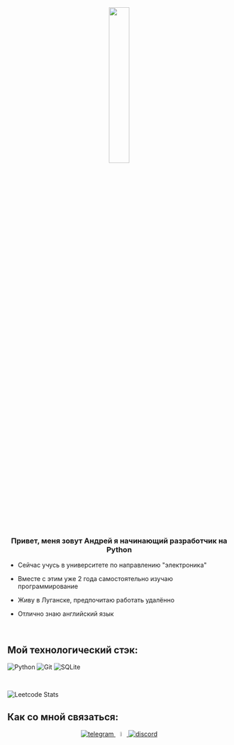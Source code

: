 <div align="center">
<img src="https://i.pinimg.com/564x/0a/dc/ad/0adcad20f7f293ebf611e54c5855953a.jpg" align="center" style="width: 30%" />
</div>  
  

### <div align="center">Привет, меня зовут Андрей я начинающий разработчик на Python</div>  
  

- Сейчас учусь в университете по направлению "электроника"  
  

- Вместе с этим уже 2 года самостоятельно изучаю программирование   
  

- Живу в Луганске, предпочитаю работать удалённо  
  

- Отлично знаю английский язык  
  

<br/>  


## Мой технологический стэк:

![Python](https://img.shields.io/badge/python-3670A0?style=for-the-badge&logo=python&logoColor=ffdd54)
![Git](https://img.shields.io/badge/git-%23F05033.svg?style=for-the-badge&logo=git&logoColor=white)
![SQLite](https://img.shields.io/badge/sqlite-%2307405e.svg?style=for-the-badge&logo=sqlite&logoColor=white)
<!---
![Pytest](https://img.shields.io/badge/pytest-%23ffffff.svg?style=for-the-badge&logo=pytest&logoColor=2f9fe3)
![FastAPI](https://img.shields.io/badge/FastAPI-005571?style=for-the-badge&logo=fastapi)
![Django](https://img.shields.io/badge/django-%23092E20.svg?style=for-the-badge&logo=django&logoColor=white)
![Flask](https://img.shields.io/badge/flask-%23000.svg?style=for-the-badge&logo=flask&logoColor=white)
![Selenium](https://img.shields.io/badge/-selenium-%43B02A?style=for-the-badge&logo=selenium&logoColor=white)
![PowerShell](https://img.shields.io/badge/PowerShell-%235391FE.svg?style=for-the-badge&logo=powershell&logoColor=white)
![Pandas](https://img.shields.io/badge/pandas-%23150458.svg?style=for-the-badge&logo=pandas&logoColor=white) 
![Nginx](https://img.shields.io/badge/nginx-%23009639.svg?style=for-the-badge&logo=nginx&logoColor=white)
![Docker](https://img.shields.io/badge/docker-%230db7ed.svg?style=for-the-badge&logo=docker&logoColor=white)
![NumPy](https://img.shields.io/badge/numpy-%23013243.svg?style=for-the-badge&logo=numpy&logoColor=white)
![Redis](https://img.shields.io/badge/redis-%23DD0031.svg?style=for-the-badge&logo=redis&logoColor=white)
--->
<br/>  


![Leetcode Stats](https://leetcard.jacoblin.cool/destracthioner?theme=dark)



## Как со мной связаться: 
<div align="center">
<a href="https://t.me/AndreyYsov" target="_blank">
<img src=https://img.shields.io/badge/Telegram-2CA5E0?style=for-the-badge&logo=telegram&logoColor=white alt=telegram style="margin-bottom: 5px;" />
</a>
<a href="https://vk.com/id371910099" target="_blank">
<img src=https://encrypted-tbn0.gstatic.com/images?q=tbn:ANd9GcSVI6ohgsy0xNcaYXKshDRUKjR6c_ecS7wmMA&s alt=vk style="width: 5%" />
</a>
<a href=https://discordapp.com/users/1293956899573862541/ target="_blank">
<img src=https://img.shields.io/badge/Discord-%235865F2.svg?style=for-the-badge&logo=discord&logoColor=white alt=discord style="margin-bottom: 5px;" />
</a>
</div>  

<br />
